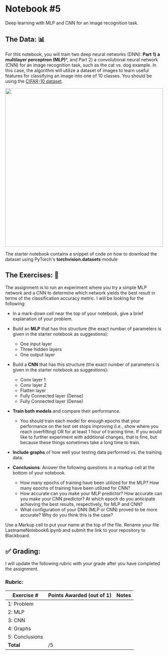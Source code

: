 # Notebook \#5
Deep learning with MLP and CNN for an image recognition task. 

## The Data: 📊

For this notebook, you will train two deep neural networks (DNN): **Part 1) a multilayer perceptron (MLP)***, and Part 2) a convolutional neural network (CNN) for an image recognition task, such as the cat vs. dog example. In this case, the algorithm will utilize a dataset of images to learn useful features for classifying an image into one of 10 classes. You should be using the [CIFAR-10 dataset](https://www.cs.toronto.edu/~kriz/cifar.html).

<div>
<img src="https://analytics.drake.edu/~reza/teaching_hidden/cs167_fall23/notes/images/cifar-10-sprite.png" width=500/>
</div>

The starter notebook contains a snippet of code on how to download the dataset using PyTorch's __torchvision.datasets__ module

## The Exercises: 💪
The assignment is to run an experiment where you try a simple MLP network and a CNN to determine which network yields the best result in terms of the classification accuracy metric. I will be looking for the following:

- In a mark-down cell near the top of your notebook, give a brief explanation of your problem.  
- Build an **MLP** that has this structure (the exact number of parameters is given in the starter notebook as suggestions):
  - One input layer 
  - Three hidden layers
  - One output layer
- Build a **CNN** that has this structure (the exact number of parameters is given in the starter notebook as suggestions):
  - Conv layer 1
  - Conv layer 2
  - Flatten layer
  - Fully Connected layer (Dense)
  - Fully Connected layer (Dense)

- **Train both models** and compare their performance.    
    - You should train each model for enough epochs that your performance on the test set stops improving (i.e., show where you reach overfitting)  OR for at least 1 hour of training time. If you would like to further experiment with additional changes, that is fine, but because these things sometimes take a long time to train.

- **Include graphs** of how well your testing data performed vs. the training data.
- **Conclusions**: Answer the following questions in a markup cell at the bottom of your notebook.
    - How many epochs of training have been utilized for the MLP? How many epochs of training have been utilized for CNN?
    - How accurate can you make your MLP predictor? How accurate can you make your CNN predictor? At which epoch do you anticipate achieving the best results, respectively, for MLP and CNN?
    - What configuration of your DNN (MLP or CNN) proved to be more accurate? Why do you think this is the case?

Use a Markup cell to put your name at the top of the file. Rename your file LastnameNotebook6.ipynb and submit the link to your repository to Blackboard.

## :white_check_mark: Grading: 
I will update the following rubric with your grade after you have completed the assignment.
### Rubric:
| Exercise #  | Points Awarded (out of 1)  | Notes |
| --------- | ------------------- | --------- |
| 1: Problem       |        |                 |
| 2: MLP           |        |                 | 
| 3: CNN           |        |                 |
| 4: Graphs        |        |                 | 
| 5: Conclusions   |        |                 |
| <b>Total         |     /5 | </b>            |
